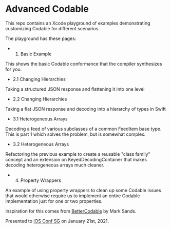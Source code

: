 # Advanced Codable

This repo contains an Xcode playground of examples demonstrating customizing Codable for different scenarios.

The playground has these pages:

- 1. Basic Example

This shows the basic Codable conformance that the compiler synthesizes for you.

- 2.1 Changing Hierarchies

Taking a structured JSON response and flattening it into one level

- 2.2 Changing Hierarchies

Taking a flat JSON response and decoding into a hierarchy of types in Swift

- 3.1 Heterogeneous Arrays

Decoding a feed of various subclasses of a common FeedItem base type. This is part 1 which solves the 
problem, but is somewhat complex.

- 3.2 Heterogeneous Arrays

Refactoring the previous example to create a reusable "class family" concept and an extension on 
KeyedDecodingContainer that makes decoding heterogeneous arrays much cleaner.

- 4. Property Wrappers

An example of using property wrappers to clean up some Codable issues that would otherwise require us
to implement an entire Codable implementation just for one or two properties.

Inspiration for this comes from [BetterCodable](https://github.com/marksands/BetterCodable) by Mark Sands.


Presented to [iOS Conf SG](https://iosconf.sg) on January 21st, 2021.

